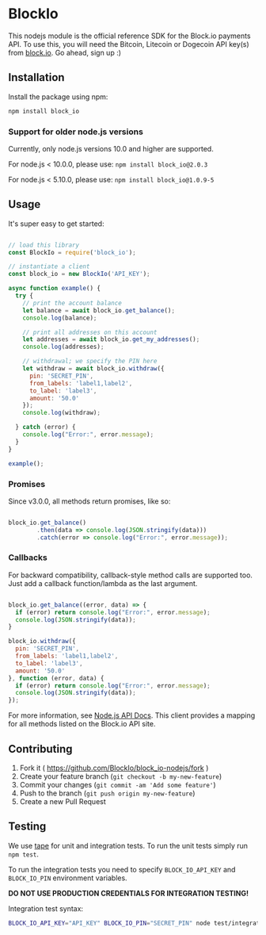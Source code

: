 # BlockIo

This nodejs module is the official reference SDK for the Block.io payments
API. To use this, you will need the Bitcoin, Litecoin or Dogecoin API key(s)
from <a href="https://block.io" target="_blank">block.io</a>. Go ahead, sign
up :)

## Installation

Install the package using npm:

```bash
npm install block_io
```

### Support for older node.js versions

Currently, only node.js versions 10.0 and higher are supported.

For node.js < 10.0.0, please use: `npm install block_io@2.0.3`

For node.js < 5.10.0, please use: `npm install block_io@1.0.9-5`

## Usage

It's super easy to get started:

```javascript

// load this library
const BlockIo = require('block_io');

// instantiate a client
const block_io = new BlockIo('API_KEY');

async function example() {
  try {
    // print the account balance
    let balance = await block_io.get_balance();
    console.log(balance);

    // print all addresses on this account
    let addresses = await block_io.get_my_addresses();
    console.log(addresses);

    // withdrawal; we specify the PIN here
    let withdraw = await block_io.withdraw({
      pin: 'SECRET_PIN',
      from_labels: 'label1,label2',
      to_label: 'label3',
      amount: '50.0'
    });
    console.log(withdraw);

  } catch (error) {
    console.log("Error:", error.message);
  }
}

example();

```

### Promises

Since v3.0.0, all methods return promises, like so:

```javascript

block_io.get_balance()
        .then(data => console.log(JSON.stringify(data)))
        .catch(error => console.log("Error:", error.message));

```

### Callbacks

For backward compatibility, callback-style method calls are supported too.
Just add a callback function/lambda as the last argument.

```javascript

block_io.get_balance((error, data) => {
  if (error) return console.log("Error:", error.message);
  console.log(JSON.stringify(data));
}

block_io.withdraw({
  pin: 'SECRET_PIN',
  from_labels: 'label1,label2',
  to_label: 'label3',
  amount: '50.0'
}, function (error, data) {
  if (error) return console.log("Error:", error.message);
  console.log(JSON.stringify(data));
});

```

For more information, see [Node.js API Docs](https://block.io/api/nodejs).
This client provides a mapping for all methods listed on the Block.io API
site.

## Contributing

1. Fork it ( https://github.com/BlockIo/block_io-nodejs/fork )
2. Create your feature branch (`git checkout -b my-new-feature`)
3. Commit your changes (`git commit -am 'Add some feature'`)
4. Push to the branch (`git push origin my-new-feature`)
5. Create a new Pull Request

## Testing

We use [tape](https://www.npmjs.com/package/tape) for unit and integration
tests. To run the unit tests simply run `npm test`.

To run the integration tests you need to specify ```BLOCK_IO_API_KEY``` and
```BLOCK_IO_PIN``` environment variables.

**DO NOT USE PRODUCTION CREDENTIALS FOR INTEGRATION TESTING!**

Integration test syntax:
```bash
BLOCK_IO_API_KEY="API_KEY" BLOCK_IO_PIN="SECRET_PIN" node test/integration/api.js
```
